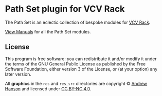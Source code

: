 # Path Set plugin for VCV Rack

The Path Set is an eclectic collection of bespoke modules for [VCV Rack](https://vcvrack.com/). 

[View Manuals](https://github.com/patheros/PathSetManuals) for all the Path Set modules.

## License
This program is free software: you can redistribute it and/or modify it under the terms of the GNU General Public License as published by the Free Software Foundation, either version 3 of the License, or (at your option) any later version.

All **graphics** in the `res` and `res_src` directories are copyright © [Andrew Hanson](https://github.com/patheros) and licensed under [CC BY-NC 4.0](https://creativecommons.org/licenses/by-nc/4.0/).

